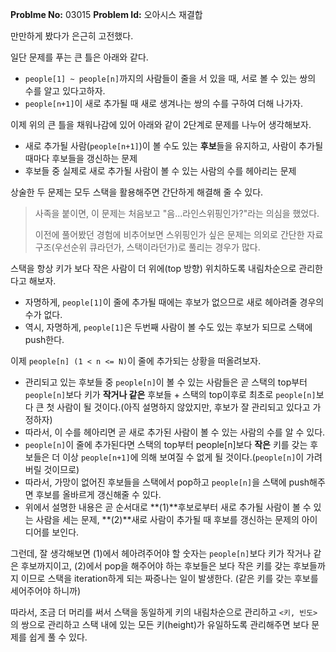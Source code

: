 **Problme No:** 03015
**Problem Id:** 오아시스 재결합

만만하게 봤다가 은근히 고전했다.

일단 문제를 푸는 큰 틀은 아래와 같다.

- `people[1] ~ people[n]`까지의 사람들이 줄을 서 있을 때, 서로 볼 수 있는 쌍의 수를 알고 있다고하자.
- `people[n+1]`이 새로 추가될 때 새로 생겨나는 쌍의 수를 구하여 더해 나가자.

이제 위의 큰 틀을 채워나감에 있어 아래와 같이 2단계로 문제를 나누어 생각해보자.

- 새로 추가될 사람(`people[n+1]`)이 볼 수도 있는 **후보**들을 유지하고, 사람이 추가될 때마다 후보들을 갱신하는 문제
- 후보들 중 실제로 새로 추가될 사람이 볼 수 있는 사람의 수를 헤아리는 문제

상술한 두 문제는 모두 스택을 활용해주면 간단하게 해결해 줄 수 있다.

> 사족을 붙이면, 이 문제는 처음보고 "음...라인스위핑인가?"라는 의심을 했었다.
>
> 이전에 풀어봤던 경험에 비추어보면 스위핑인가 싶은 문제는 의외로 간단한 자료구조(우선순위 큐라던가, 스택이라던가)로 풀리는 경우가 많다.

스택을 항상 키가 보다 작은 사람이 더 위에(top 방향) 위치하도록 내림차순으로 관리한다고 해보자.

- 자명하게, `people[1]`이 줄에 추가될 때에는 후보가 없으므로 새로 헤아려줄 경우의 수가 없다.
- 역시, 자명하게, `people[1]`은 두번째 사람이 볼 수도 있는 후보가 되므로 스택에 push한다.

이제 `people[n] (1 < n <= N)`이 줄에 추가되는 상황을 떠올려보자.

- 관리되고 있는 후보들 중 `people[n]`이 볼 수 있는 사람들은 곧 스택의 top부터 `people[n]`보다 키가 **작거나 같은** 후보들 + 스택의 top이후로 최초로 `people[n]`보다 큰 첫 사람이 될 것이다.(아직 설명하지 않았지만, 후보가 잘 관리되고 있다고 가정하자)
- 따라서, 이 수를 헤아리면 곧 새로 추가된 사람이 볼 수 있는 사람의 수를 알 수 있다.
- `people[n]`이 줄에 추가된다면 스택의 top부터 people[n]보다 **작은** 키를 갖는 후보들은 더 이상 `people[n+1]`에 의해 보여질 수 없게 될 것이다.(`people[n]`이 가려버릴 것이므로)
- 따라서, 가망이 없어진 후보들을 스택에서 pop하고 `people[n]`을 스택에 push해주면 후보를 올바르게 갱신해줄 수 있다.
- 위에서 설명한 내용은 곧 순서대로 **(1)**후보로부터 새로 추가될 사람이 볼 수 있는 사람을 세는 문제, **(2)**새로 사람이 추가될 때 후보를 갱신하는 문제의 아이디어를 보인다.

그런데, 잘 생각해보면 (1)에서 헤아려주어야 할 숫자는 `people[n]`보다 키가 작거나 같은 후보까지이고, (2)에서 pop을 해주어야 하는 후보들은 보다 작은 키를 갖는 후보들까지 이므로 스택을 iteration하게 되는 짜증나는 일이 발생한다.
(같은 키를 갖는 후보를 세어주어야 하니까)

따라서, 조금 더 머리를 써서 스택을 동일하게 키의 내림차순으로 관리하고 `<키, 빈도>`의 쌍으로 관리하고 스택 내에 있는 모든 키(height)가 유일하도록 관리해주면 보다 문제를 쉽게 풀 수 있다.

